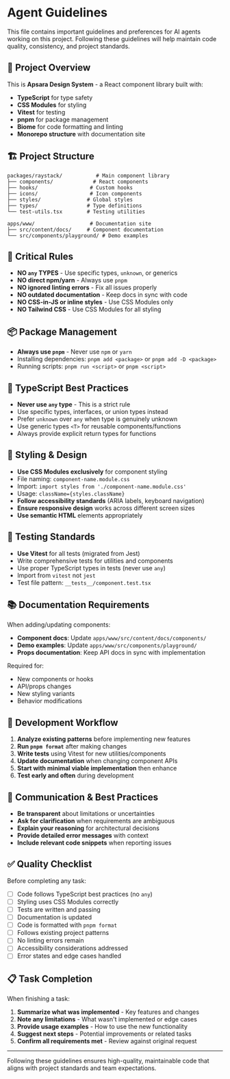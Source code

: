 # Agent Guidelines

This file contains important guidelines and preferences for AI agents working on this project. Following these guidelines will help maintain code quality, consistency, and project standards.

## 🎯 Project Overview

This is **Apsara Design System** - a React component library built with:
- **TypeScript** for type safety
- **CSS Modules** for styling
- **Vitest** for testing
- **pnpm** for package management
- **Biome** for code formatting and linting
- **Monorepo structure** with documentation site

## 🏗️ Project Structure

```
packages/raystack/           # Main component library
├── components/             # React components
├── hooks/                 # Custom hooks
├── icons/                 # Icon components
├── styles/               # Global styles
├── types/                # Type definitions
└── test-utils.tsx        # Testing utilities

apps/www/                  # Documentation site
├── src/content/docs/     # Component documentation
└── src/components/playground/ # Demo examples
```

## 🚨 Critical Rules

- **NO `any` TYPES** - Use specific types, `unknown`, or generics
- **NO direct npm/yarn** - Always use `pnpm`
- **NO ignored linting errors** - Fix all issues properly
- **NO outdated documentation** - Keep docs in sync with code
- **NO CSS-in-JS or inline styles** - Use CSS Modules only
- **NO Tailwind CSS** - Use CSS Modules for all styling

## 📦 Package Management

- **Always use `pnpm`** - Never use `npm` or `yarn`
- Installing dependencies: `pnpm add <package>` or `pnpm add -D <package>`
- Running scripts: `pnpm run <script>` or `pnpm <script>`

## 📝 TypeScript Best Practices

- **Never use `any` type** - This is a strict rule
- Use specific types, interfaces, or union types instead
- Prefer `unknown` over `any` when type is genuinely unknown
- Use generic types `<T>` for reusable components/functions
- Always provide explicit return types for functions

## 🎨 Styling & Design

- **Use CSS Modules exclusively** for component styling
- File naming: `component-name.module.css`
- Import: `import styles from './component-name.module.css'`
- Usage: `className={styles.className}`
- **Follow accessibility standards** (ARIA labels, keyboard navigation)
- **Ensure responsive design** works across different screen sizes
- **Use semantic HTML** elements appropriately

## 🧪 Testing Standards

- **Use Vitest** for all tests (migrated from Jest)
- Write comprehensive tests for utilities and components
- Use proper TypeScript types in tests (never use `any`)
- Import from `vitest` not `jest`
- Test file pattern: `__tests__/component.test.tsx`

## 📚 Documentation Requirements

When adding/updating components:
- **Component docs**: Update `apps/www/src/content/docs/components/`
- **Demo examples**: Update `apps/www/src/components/playground/`
- **Props documentation**: Keep API docs in sync with implementation

Required for:
- New components or hooks
- API/props changes
- New styling variants
- Behavior modifications

## 🚀 Development Workflow

1. **Analyze existing patterns** before implementing new features
2. **Run `pnpm format`** after making changes
3. **Write tests** using Vitest for new utilities/components
4. **Update documentation** when changing component APIs
5. **Start with minimal viable implementation** then enhance
6. **Test early and often** during development

## 🤝 Communication & Best Practices

- **Be transparent** about limitations or uncertainties
- **Ask for clarification** when requirements are ambiguous
- **Explain your reasoning** for architectural decisions
- **Provide detailed error messages** with context
- **Include relevant code snippets** when reporting issues

## ✅ Quality Checklist

Before completing any task:
- [ ] Code follows TypeScript best practices (no `any`)
- [ ] Styling uses CSS Modules correctly  
- [ ] Tests are written and passing
- [ ] Documentation is updated
- [ ] Code is formatted with `pnpm format`
- [ ] Follows existing project patterns
- [ ] No linting errors remain
- [ ] Accessibility considerations addressed
- [ ] Error states and edge cases handled

## 📋 Task Completion

When finishing a task:
1. **Summarize what was implemented** - Key features and changes
2. **Note any limitations** - What wasn't implemented or edge cases
3. **Provide usage examples** - How to use the new functionality
4. **Suggest next steps** - Potential improvements or related tasks
5. **Confirm all requirements met** - Review against original request

---

Following these guidelines ensures high-quality, maintainable code that aligns with project standards and team expectations.